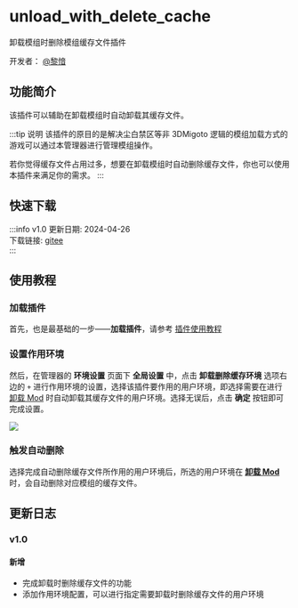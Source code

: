 # unload_with_delete_cache
卸载模组时删除模组缓存文件插件

开发者： [@黎愔](/contribution)

## 功能简介

该插件可以辅助在卸载模组时自动卸载其缓存文件。

:::tip 说明
该插件的原目的是解决尘白禁区等非 3DMigoto 逻辑的模组加载方式的游戏可以通过本管理器进行管理模组操作。

若你觉得缓存文件占用过多，想要在卸载模组时自动删除缓存文件，你也可以使用本插件来满足你的需求。
:::

## 快速下载
:::info v1.0
更新日期:  2024-04-26<br/>
下载链接: [gitee](https://gitee.com/ticca/d3dx-skin-manage/releases/download/plugins/unload_with_delete_cache.zip) <br/>
:::

## 使用教程

### 加载插件
首先，也是最基础的一步——**加载插件**，请参考 [插件使用教程](/help/tutorial-plugins)

### 设置作用环境
然后，在管理器的 **环境设置** 页面下 **全局设置** 中，点击 **卸载删除缓存环境** 选项右边的 `+` 进行作用环境的设置，选择该插件要作用的用户环境，即选择需要在进行 [卸载 Mod](/help/tutorial-modules#卸载模组) 时自动卸载其缓存文件的用户环境。选择无误后，点击 **确定** 按钮即可完成设置。

![](/static/image/0e2d1d29.png)

### 触发自动删除
选择完成自动删除缓存文件所作用的用户环境后，所选的用户环境在 **[卸载 Mod](/help/tutorial-modules#卸载模组)** 时，会自动删除对应模组的缓存文件。

<!-- ## 视频教程链接

[基础功能教程]()

视频教程由 [@黎愔](/contribution) 录制和提供。 -->

## 更新日志

### v1.0
#### 新增
- 完成卸载时删除缓存文件的功能
- 添加作用环境配置，可以进行指定需要卸载时删除缓存文件的用户环境